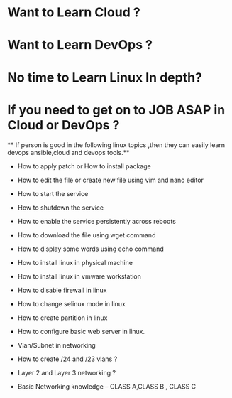 # Want to Learn Cloud ?
# Want to Learn DevOps ?
# No time to Learn Linux In depth?
# If you need to get on to JOB ASAP in Cloud or DevOps ?


** If person is good in the following linux topics ,then they can easily learn devops ansible,cloud and devops tools.**

- How to apply patch or How to install package
- How to edit the file or create new file using vim and nano editor
- How to start the service
- How to shutdown the service
- How to enable the service persistently across reboots
- How to download the file using wget command
- How to display some words using echo command

- How to install linux in physical machine
- How to install linux in vmware workstation
- How to disable firewall in linux
- How to change selinux mode in linux
- How to create partition in linux
- How to configure basic web server in linux.

- Vlan/Subnet in networking
- How to create /24 and /23 vlans ?
- Layer 2 and Layer 3 networking ?
- Basic Networking knowledge – CLASS A,CLASS B , CLASS C